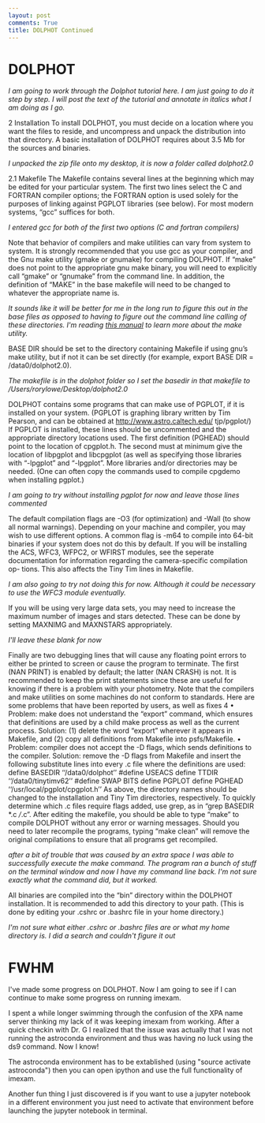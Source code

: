 ```yaml
---
layout: post
comments: True
title: DOLPHOT Continued
---
```


# DOLPHOT
*I am going to work through the Dolphot tutorial here. I am just going to do it step by step. I will post the text of the tutorial and annotate in italics what I am doing as I go.*


2 Installation
To install DOLPHOT, you must decide on a location where you want the files to reside, and uncompress and unpack the distribution into that directory. A basic installation of DOLPHOT requires about 3.5 Mb for the sources and binaries.

*I unpacked the zip file onto my desktop, it is now a folder called dolphot2.0*

2.1 Makefile
The Makefile contains several lines at the beginning which may be edited for your particular system.
The first two lines select the C and FORTRAN compiler options; the FORTRAN option is used solely for the purposes of linking against PGPLOT libraries (see below). For most modern systems, “gcc” suffices for both.

*I entered gcc for both of the first two options (C and fortran compilers)*

Note that behavior of compilers and make utilities can vary from system to system. It is strongly recommended that you use gcc as your compiler, and the Gnu make utility (gmake or gnumake) for compiling DOLPHOT. If “make” does not point to the appropriate gnu make binary, you will need to explicitly call “gmake” or “gnumake” from the command line. In addition, the definition of “MAKE” in the base makefile will need to be changed to whatever the appropriate name is.

*It sounds like it will be better for me in the long run to figure this out in the base files as opposed to having to figure out the command line calling of these directories. I'm reading [this manual](https://www.gnu.org/software/make/manual/make.html) to learn more about the make utility.*

BASE DIR should be set to the directory containing Makefile if using gnu’s make utility, but if not it can be set directly (for example, export BASE DIR = /data0/dolphot2.0).

*The makefile is in the dolphot folder so I set the basedir in that makefile to /Users/rorylowe/Desktop/dolphot2.0*

DOLPHOT contains some programs that can make use of PGPLOT, if it is installed on your system. (PGPLOT is graphing library written by Tim Pearson, and can be obtained at http://www.astro.caltech.edu/ tjp/pgplot/) If PGPLOT is installed, these lines should be uncommented and the appropriate directory locations used. The first definition (PGHEAD) should point to the location of cpgplot.h. The second must at minimum give the location of libpgplot and libcpgplot (as well as specifying those libraries with “-lpgplot” and “-lpgplot”. More libraries and/or directories may be needed. (One can often copy the commands used to compile cpgdemo when installing pgplot.)

*I am going to try without installing pgplot for now and leave those lines commented*

The default compilation flags are -O3 (for optimization) and -Wall (to show all normal warnings). Depending on your machine and compiler, you may wish to use different options. A common flag is -m64 to compile into 64-bit binaries if your system does not do this by default.
If you will be installing the ACS, WFC3, WFPC2, or WFIRST modules, see the seperate documentation for information regarding the camera-specific compilation op- tions. This also affects the Tiny Tim lines in Makefile.

*I am also going to try not doing this for now. Although it could be necessary to use the WFC3 module eventually.*

If you will be using very large data sets, you may need to increase the maximum number of images and stars detected. These can be done by setting MAXNIMG and MAXNSTARS appropriately.

*I'll leave these blank for now*

Finally are two debugging lines that will cause any floating point errors to either be printed to screen or cause the program to terminate. The first (NAN PRINT) is enabled by default; the latter (NAN CRASH) is not. It is recommended to keep the print statements since these are useful for knowing if there is a problem with your photometry.
Note that the compilers and make utilities on some machines do not conform to standards. Here are some problems that have been reported by users, as well as fixes
    4
• Problem: make does not understand the “export” command, which ensures that definitions are used by a child make process as well as the current process. Solution: (1) delete the word “export” wherever it appears in Makefile, and (2) copy all definitions from Makefile into psfs/Makefile.
• Problem: compiler does not accept the -D flags, which sends definitions to the compiler. Solution: remove the -D flags from Makefile and insert the following substitute lines into every .c file where the definitions are used:
define BASEDIR ‘‘/data0/dolphot’’ #define USEACS
define TTDIR ‘‘/data0/tinytimv62’’ #define SWAP BITS
define PGPLOT
define PGHEAD ‘‘/usr/local/pgplot/cpgplot.h’’
As above, the directory names should be changed to the installation and Tiny Tim directories, respectively. To quickly determine which .c files require flags added, use grep, as in “grep BASEDIR *.c */*.c”.
After editing the makefile, you should be able to type “make” to compile DOLPHOT without any error or warning messages. Should you need to later recompile the programs, typing “make clean” will remove the original compilations to ensure that all programs get recompiled.

*after a bit of trouble that was caused by an extra space I was able to successfully execute the make command. The program ran a bunch of stuff on the terminal window and now I have my command line back. I'm not sure exactly what the command did, but it worked.*

All binaries are compiled into the “bin” directory within the DOLPHOT installation. It is recommended to add this directory to your path. (This is done by editing your .cshrc or .bashrc file in your home directory.)

*I'm not sure what either .cshrc or .bashrc files are or what my home directory is. I did a search and couldn't figure it out*

# FWHM
I've made some progress on DOLPHOT. Now I am going to see if I can continue to make some progress on running imexam.

I spent a while longer swimming through the confusion of the XPA name server thinking my lack of it was keeping imexam from working. After a quick checkin with Dr. G I realized that the issue was actually that I was not running the astroconda environment and thus was having no luck using the ds9 command. Now I know!

The astroconda environment has to be extablished (using "source activate astroconda") then you can open ipython and use the full functionality of imexam.

Another fun thing I just discovered is if you want to use a jupyter notebook in a different environment you just need to activate that environment before launching the jupyter notebook in terminal.
